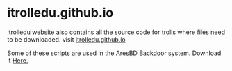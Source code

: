 itrolledu.github.io
===================

itrolledu website
also contains all the source code for trolls where files need to be downloaded.
visit <a href="http://itrolledu.github.io/">itrolledu.github.io</a>

Some of these scripts are used in the AresBD Backdoor system.
Download it <a href="https://gitlab.stsosz.io/Stsosz/aresbd">Here.</a>
